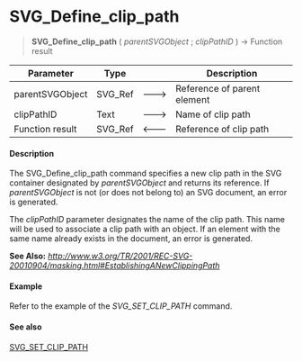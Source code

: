 # SVG_Define_clip_path

>**SVG_Define_clip_path** ( *parentSVGObject* ; *clipPathID* ) -> Function result

| Parameter | Type |  | Description |
| --- | --- | --- | --- |
| parentSVGObject | SVG_Ref | &#x1F852; | Reference of parent element |
| clipPathID | Text | &#x1F852; | Name of clip path |
| Function result | SVG_Ref | &#x1F850; | Reference of clip path |



#### Description 

The SVG\_Define\_clip\_path command specifies a new clip path in the SVG container designated by *parentSVGObject* and returns its reference. If *parentSVGObject* is not (or does not belong to) an SVG document, an error is generated.

The *clipPathID* parameter designates the name of the clip path. This name will be used to associate a clip path with an object. If an element with the same name already exists in the document, an error is generated. 

**See Also:** *http://www.w3.org/TR/2001/REC-SVG-20010904/masking.html#EstablishingANewClippingPath*

#### Example 

Refer to the example of the *SVG\_SET\_CLIP\_PATH* command.

#### See also 

[SVG\_SET\_CLIP\_PATH](SVG%5FSET%5FCLIP%5FPATH.md)  